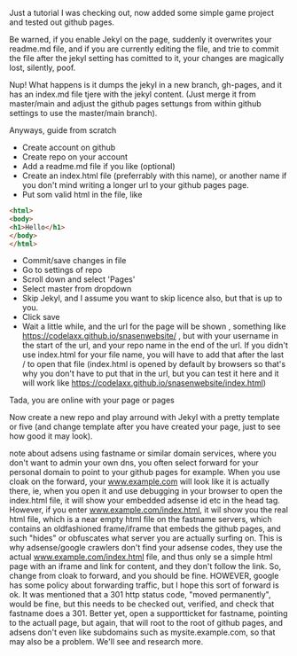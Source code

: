 Just a tutorial I was checking out, now added some simple game project and tested out github pages.

Be warned, if you enable Jekyl on the page, suddenly it overwrites your readme.md file, and if you are currently editing the file, and trie to commit the file after the jekyl setting has comitted to it, your changes are magically lost, silently, poof.

Nup! What happens is it dumps the jekyl in a new branch, gh-pages, and it has an index.md file tjere with the jekyl content.
(Just merge it from master/main and adjust the github pages settungs from within github settings to use the master/main branch).

Anyways, guide from scratch

- Create account on github
- Create repo on your account
- Add a readme.md file if you like (optional)
- Create an index.html file (preferrably with this name), or another name if you don't mind writing a longer url to your github pages page.
- Put som valid html in the file, like 
```html
<html>
<body>
<h1>Hello</h1>
</body>
</html>
```
- Commit/save changes in file
- Go to settings of repo
- Scroll down and select 'Pages'
- Select master from dropdown
- Skip Jekyl, and I assume you want to skip licence also, but that is up to you.
- Click save
- Wait a little while, and the url for the page will be shown , something like https://codelaxx.github.io/snasenwebsite/ , but with your username in the start of the url, and your repo name in the end of the url. If you didn't use index.html for your file name, you will have to add that after the last / to open that file (index.html is opened by default by browsers so that's why you don't have to put that in the url, but you can test it here and it will work like https://codelaxx.github.io/snasenwebsite/index.html)

Tada, you are online with your page or pages

Now create a new repo and play arround with Jekyl with a pretty template or five (and change template after you have created your page, just to see how good it may look).

note about adsens
using fastname or similar domain services, where you don't want to admin your own dns, you often select forward for your personal domain to point to your github pages for example. When you use cloak on the forward, your www.example.com will look like it is actually there, ie, when you open it and use debugging in your browser to open the index.html file, it will show your embedded adsense id etc in the head tag. However, if you enter www.example.com/index.html, it wil show you the real html file, which is a near empty html file on the fastname servers, which contains an oldfashioned frame/iframe that embeds the github pages, and such "hides" or obfuscates what server you are actually surfing on. This is why adsense/google crawlers don't find your adsense codes, they use the actual www.example.com/index.html file, and thus only se a simple html page with an iframe and link for content, and they don't follow the link. So, change from cloak to forward, and you should be fine. HOWEVER, google has some policy about forwarding traffic, but I hope this sort of forward is ok. It was mentioned that a 301 http status code, "moved permanently", would be fine, but this needs to be checked out, verified, and check that fastname does a 301. Better yet, open a supportticket for fastname, pointing to the actuall page, but again, that will root to the root of github pages, and adsens don't even like subdomains such as mysite.example.com, so that may also be a problem. We'll see and research more.
